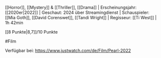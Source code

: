 
[[Horror]], [[Mystery]] & [[Thriller]], [[Drama]] | Erscheinungsjahr: [[2020er|2022]] | Geschaut: 2024 über Streamingdienst | Schauspieler: [[Mia Goth]], [[David Corenswet]], [[Tandi Wright]] | Regisseur: [[Ti West]] | 1h 42min

[[8 Punkte|8,7]]/10 Punkte


#Film

Verfügbar bei: https://www.justwatch.com/de/Film/Pearl-2022
